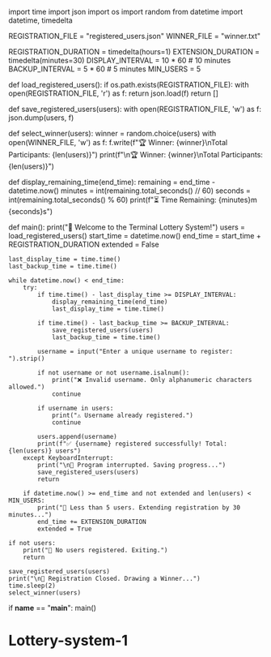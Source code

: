 import time
import json
import os
import random
from datetime import datetime, timedelta

REGISTRATION_FILE = "registered_users.json"
WINNER_FILE = "winner.txt"

REGISTRATION_DURATION = timedelta(hours=1)
EXTENSION_DURATION = timedelta(minutes=30)
DISPLAY_INTERVAL = 10 * 60  # 10 minutes
BACKUP_INTERVAL = 5 * 60  # 5 minutes
MIN_USERS = 5


def load_registered_users():
    if os.path.exists(REGISTRATION_FILE):
        with open(REGISTRATION_FILE, 'r') as f:
            return json.load(f)
    return []


def save_registered_users(users):
    with open(REGISTRATION_FILE, 'w') as f:
        json.dump(users, f)


def select_winner(users):
    winner = random.choice(users)
    with open(WINNER_FILE, 'w') as f:
        f.write(f"🏆 Winner: {winner}\nTotal Participants: {len(users)}")
    print(f"\n🏆 Winner: {winner}\nTotal Participants: {len(users)}")


def display_remaining_time(end_time):
    remaining = end_time - datetime.now()
    minutes = int(remaining.total_seconds() // 60)
    seconds = int(remaining.total_seconds() % 60)
    print(f"⏳ Time Remaining: {minutes}m {seconds}s")


def main():
    print("🎉 Welcome to the Terminal Lottery System!")
    users = load_registered_users()
    start_time = datetime.now()
    end_time = start_time + REGISTRATION_DURATION
    extended = False

    last_display_time = time.time()
    last_backup_time = time.time()

    while datetime.now() < end_time:
        try:
            if time.time() - last_display_time >= DISPLAY_INTERVAL:
                display_remaining_time(end_time)
                last_display_time = time.time()

            if time.time() - last_backup_time >= BACKUP_INTERVAL:
                save_registered_users(users)
                last_backup_time = time.time()

            username = input("Enter a unique username to register: ").strip()

            if not username or not username.isalnum():
                print("❌ Invalid username. Only alphanumeric characters allowed.")
                continue

            if username in users:
                print("⚠️ Username already registered.")
                continue

            users.append(username)
            print(f"✅ {username} registered successfully! Total: {len(users)} users")
        except KeyboardInterrupt:
            print("\n🔁 Program interrupted. Saving progress...")
            save_registered_users(users)
            return

        if datetime.now() >= end_time and not extended and len(users) < MIN_USERS:
            print("📢 Less than 5 users. Extending registration by 30 minutes...")
            end_time += EXTENSION_DURATION
            extended = True

    if not users:
        print("🚫 No users registered. Exiting.")
        return

    save_registered_users(users)
    print("\n🎰 Registration Closed. Drawing a Winner...")
    time.sleep(2)
    select_winner(users)


if __name__ == "__main__":
    main()
# Lottery-system-1
